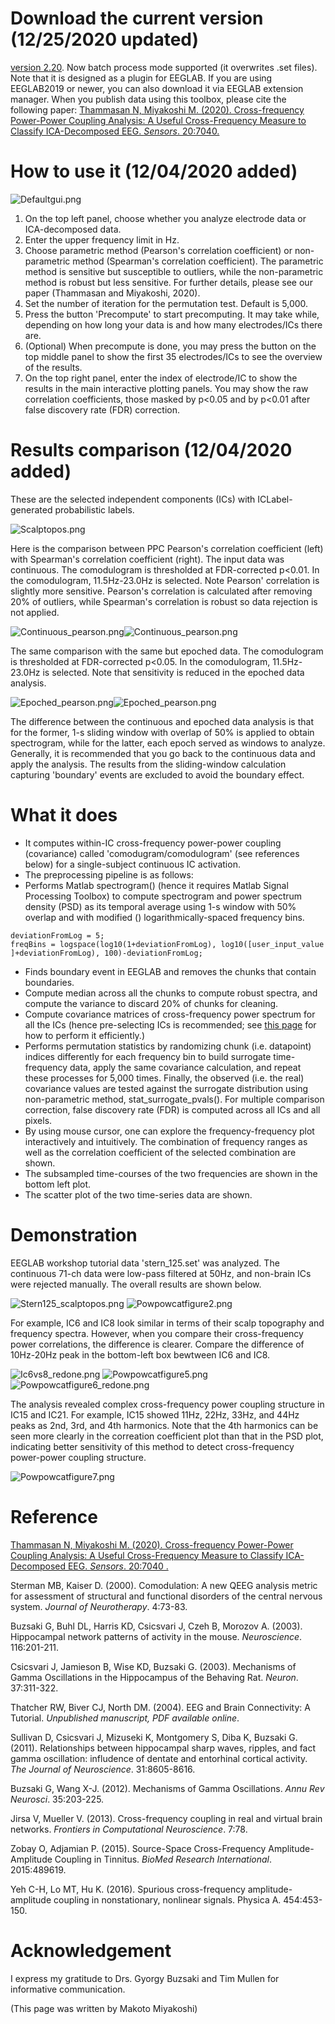 Download the current version (12/25/2020 updated)
=================================================

[version 2.20](/Media:PowPowCAT2.20.zip‎ "wikilink"). Now batch process
mode supported (it overwrites .set files). Note that it is designed as a
plugin for EEGLAB. If you are using EEGLAB2019 or newer, you can also
download it via EEGLAB extension manager. When you publish data using
this toolbox, please cite the following paper: [Thammasan N, Miyakoshi
M. (2020). Cross-frequency Power-Power Coupling Analysis: A Useful
Cross-Frequency Measure to Classify ICA-Decomposed EEG. *Sensors*.
20:7040.](https://www.mdpi.com/1424-8220/20/24/7040)

How to use it (12/04/2020 added)
================================

![Defaultgui.png](images/Defaultgui.png)

1.  On the top left panel, choose whether you analyze electrode data or
    ICA-decomposed data.
2.  Enter the upper frequency limit in Hz.
3.  Choose parametric method (Pearson's correlation coefficient) or
    non-parametric method (Spearman's correlation coefficient). The
    parametric method is sensitive but susceptible to outliers, while
    the non-parametric method is robust but less sensitive. For further
    details, please see our paper (Thammasan and Miyakoshi, 2020).
4.  Set the number of iteration for the permutation test. Default is
    5,000.
5.  Press the button 'Precompute' to start precomputing. It may take
    while, depending on how long your data is and how many
    electrodes/ICs there are.
6.  (Optional) When precompute is done, you may press the button on the
    top middle panel to show the first 35 electrodes/ICs to see the
    overview of the results.
7.  On the top right panel, enter the index of electrode/IC to show the
    results in the main interactive plotting panels. You may show the
    raw correlation coefficients, those masked by p\<0.05 and by p\<0.01
    after false discovery rate (FDR) correction.

Results comparison (12/04/2020 added)
=====================================

These are the selected independent components (ICs) with
ICLabel-generated probabilistic labels.

![Scalptopos.png](images/Scalptopos.png)

Here is the comparison between PPC Pearson's correlation coefficient
(left) with Spearman's correlation coefficient (right). The input data
was continuous. The comodulogram is thresholded at FDR-corrected
p\<0.01. In the comodulogram, 11.5Hz-23.0Hz is selected. Note Pearson'
correlation is slightly more sensitive. Pearson's correlation is
calculated after removing 20% of outliers, while Spearman's correlation
is robust so data rejection is not applied.

![Continuous_pearson.png](images/Continuous_pearson.png)![Continuous_pearson.png](images/Continuous_spearman.png)

The same comparison with the same but epoched data. The comodulogram is
thresholded at FDR-corrected p\<0.05. In the comodulogram, 11.5Hz-23.0Hz
is selected. Note that sensitivity is reduced in the epoched data
analysis.

![Epoched_pearson.png](images/Epoched_pearson.png)![Epoched_pearson.png](images/Epoched_spearman.png)

The difference between the continuous and epoched data analysis is that
for the former, 1-s sliding window with overlap of 50% is applied to
obtain spectrogram, while for the latter, each epoch served as windows
to analyze. Generally, it is recommended that you go back to the
continuous data and apply the analysis. The results from the
sliding-window calculation capturing 'boundary' events are excluded to
avoid the boundary effect.

What it does
============

-   It computes within-IC cross-frequency power-power coupling
    (covariance) called 'comodugram/comodulogram' (see references below)
    for a single-subject continuous IC activation.
-   The preprocessing pipeline is as follows:
-   Performs Matlab spectrogram() (hence it requires Matlab Signal
    Processing Toolbox) to compute spectrogram and power spectrum
    density (PSD) as its temporal average using 1-s window with 50%
    overlap and with modified () logarithmically-spaced frequency bins.

`deviationFromLog = 5;`
`freqBins = logspace(log10(1+deviationFromLog), log10([user_input_value]+deviationFromLog), 100)-deviationFromLog;`

-   Finds boundary event in EEGLAB and removes the chunks that contain
    boundaries.
-   Compute median across all the chunks to compute robust spectra, and
    compute the variance to discard 20% of chunks for cleaning.
-   Compute covariance matrices of cross-frequency power spectrum for
    all the ICs (hence pre-selecting ICs is recommended; see [this
    page](https://sccn.ucsd.edu/wiki/Std_selectICsByCluster) for how to
    perform it efficiently.)
-   Performs permutation statistics by randomizing chunk (i.e.
    datapoint) indices differently for each frequency bin to build
    surrogate time-frequency data, apply the same covariance
    calculation, and repeat these processes for 5,000 times. Finally,
    the observed (i.e. the real) covariance values are tested against
    the surrogate distribution using non-parametric method,
    stat_surrogate_pvals(). For multiple comparison correction, false
    discovery rate (FDR) is computed across all ICs and all pixels.
-   By using mouse cursor, one can explore the frequency-frequency plot
    interactively and intuitively. The combination of frequency ranges
    as well as the correlation coefficient of the selected combination
    are shown.
-   The subsampled time-courses of the two frequencies are shown in the
    bottom left plot.
-   The scatter plot of the two time-series data are shown.

Demonstration
=============

EEGLAB workshop tutorial data 'stern_125.set' was analyzed. The
continuous 71-ch data were low-pass filtered at 50Hz, and non-brain ICs
were rejected manually. The overall results are shown below.

![Stern125_scalptopos.png](images/Stern125_scalptopos.png)
![Powpowcatfigure2.png](images/Powpowcatfigure2.png)

For example, IC6 and IC8 look similar in terms of their scalp topography
and frequency spectra. However, when you compare their cross-frequency
power correlations, the difference is clearer. Compare the difference of
10Hz-20Hz peak in the bottom-left box bewtween IC6 and IC8.

![Ic6vs8_redone.png](images/Ic6vs8_redone.png)
![Powpowcatfigure5.png](images/Powpowcatfigure5.png)
![Powpowcatfigure6_redone.png](images/Powpowcatfigure6_redone.png)

The analysis revealed complex cross-frequency power coupling structure
in IC15 and IC21. For example, IC15 showed 11Hz, 22Hz, 33Hz, and 44Hz
peaks as 2nd, 3rd, and 4th harmonics. Note that the 4th harmonics can be
seen more clearly in the correation coefficient plot than that in the
PSD plot, indicating better sensitivity of this method to detect
cross-frequency power-power coupling structure.

![Powpowcatfigure7.png](images/Powpowcatfigure7.png)

Reference
=========

[Thammasan N, Miyakoshi M. (2020). Cross-frequency Power-Power Coupling
Analysis: A Useful Cross-Frequency Measure to Classify ICA-Decomposed
EEG. *Sensors*. 20:7040 .](https://www.mdpi.com/1424-8220/20/24/7040)

Sterman MB, Kaiser D. (2000). Comodulation: A new QEEG analysis metric
for assessment of structural and functional disorders of the central
nervous system. *Journal of Neurotherapy*. 4:73-83.

Buzsaki G, Buhl DL, Harris KD, Csicsvari J, Czeh B, Morozov A. (2003).
Hippocampal network patterns of activity in the mouse. *Neuroscience*.
116:201-211.

Csicsvari J, Jamieson B, Wise KD, Buzsaki G. (2003). Mechanisms of Gamma
Oscillations in the Hippocampus of the Behaving Rat. *Neuron*.
37:311-322.

Thatcher RW, Biver CJ, North DM. (2004). EEG and Brain Connectivity: A
Tutorial. *Unpublished manuscript, PDF available online*.

Sullivan D, Csicsvari J, Mizuseki K, Montgomery S, Diba K, Buzsaki G.
(2011). Relationships between hippocampal sharp waves, ripples, and fact
gamma oscillation: infludence of dentate and entorhinal cortical
activity. *The Journal of Neuroscience*. 31:8605-8616.

Buzsaki G, Wang X-J. (2012). Mechanisms of Gamma Oscillations. *Annu Rev
Neurosci*. 35:203-225.

Jirsa V, Mueller V. (2013). Cross-frequency coupling in real and virtual
brain networks. *Frontiers in Computational Neuroscience*. 7:78.

Zobay O, Adjamian P. (2015). Source-Space Cross-Frequency
Amplitude-Amplitude Coupling in Tinnitus. *BioMed Research
International*. 2015:489619.

Yeh C-H, Lo MT, Hu K. (2016). Spurious cross-frequency
amplitude-amplitude coupling in nonstationary, nonlinear signals.
Physica A. 454:453-150.

Acknowledgement
===============

I express my gratitude to Drs. Gyorgy Buzsaki and Tim Mullen for
informative communication.

(This page was written by Makoto Miyakoshi)